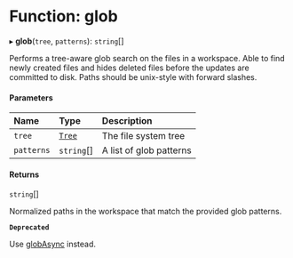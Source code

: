 # Function: glob

▸ **glob**(`tree`, `patterns`): `string`[]

Performs a tree-aware glob search on the files in a workspace. Able to find newly
created files and hides deleted files before the updates are committed to disk.
Paths should be unix-style with forward slashes.

#### Parameters

| Name       | Type                                                     | Description             |
| :--------- | :------------------------------------------------------- | :---------------------- |
| `tree`     | [`Tree`](../../reference/core-api/devkit/documents/Tree) | The file system tree    |
| `patterns` | `string`[]                                               | A list of glob patterns |

#### Returns

`string`[]

Normalized paths in the workspace that match the provided glob patterns.

**`Deprecated`**

Use [globAsync](../../reference/core-api/devkit/documents/globAsync) instead.
